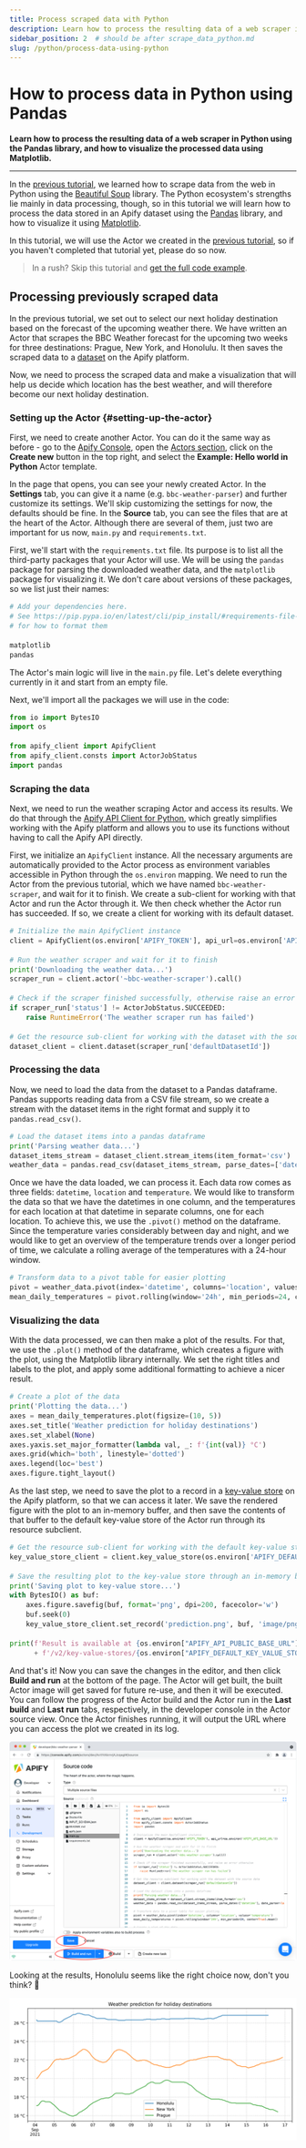```yaml
---
title: Process scraped data with Python
description: Learn how to process the resulting data of a web scraper in Python using the Pandas library, and how to visualize the processed data using Matplotlib.
sidebar_position: 2  # should be after scrape_data_python.md
slug: /python/process-data-using-python
---
```


# How to process data in Python using Pandas

**Learn how to process the resulting data of a web scraper in Python using the Pandas library, and how to visualize the processed data using Matplotlib.**

---

In the [previous tutorial](/academy/python/scrape-data-python), we learned how to scrape data from the web in Python using the [Beautiful Soup](https://www.crummy.com/software/BeautifulSoup/) library. The Python ecosystem's strengths lie mainly in data processing, though, so in this tutorial we will learn how to process the data stored in an Apify dataset using the [Pandas](https://pandas.pydata.org/) library, and how to visualize it using [Matplotlib](https://matplotlib.org/).

In this tutorial, we will use the Actor we created in the [previous tutorial](/academy/python/scrape-data-python), so if you haven't completed that tutorial yet, please do so now.

> In a rush? Skip this tutorial and [get the full code example](https://github.com/apify/apify-docs/tree/master/examples/python-data-parser/).

## Processing previously scraped data

In the previous tutorial, we set out to select our next holiday destination based on the forecast of the upcoming weather there. We have written an Actor that scrapes the BBC Weather forecast for the upcoming two weeks for three destinations: Prague, New York, and Honolulu. It then saves the scraped data to a [dataset](/platform/core-concepts/storage/dataset) on the Apify platform.

Now, we need to process the scraped data and make a visualization that will help us decide which location has the best weather, and will therefore become our next holiday destination.

### Setting up the Actor {#setting-up-the-actor}

First, we need to create another Actor. You can do it the same way as before - go to the [Apify Console](https://console.apify.com/), open the [Actors section](https://console.apify.com/actors), click on the **Create new** button in the top right, and select the **Example: Hello world in Python** Actor template.

In the page that opens, you can see your newly created Actor. In the **Settings** tab, you can give it a name (e.g. `bbc-weather-parser`) and further customize its settings. We'll skip customizing the settings for now, the defaults should be fine. In the **Source** tab, you can see the files that are at the heart of the Actor. Although there are several of them, just two are important for us now, `main.py` and `requirements.txt`.

First, we'll start with the `requirements.txt` file. Its purpose is to list all the third-party packages that your Actor will use. We will be using the `pandas` package for parsing the downloaded weather data, and the `matplotlib` package for visualizing it. We don't care about versions of these packages, so we list just their names:

```py
# Add your dependencies here.
# See https://pip.pypa.io/en/latest/cli/pip_install/#requirements-file-format
# for how to format them

matplotlib
pandas
```

The Actor's main logic will live in the `main.py` file. Let's delete everything currently in it and start from an empty file.

Next, we'll import all the packages we will use in the code:

```py
from io import BytesIO
import os

from apify_client import ApifyClient
from apify_client.consts import ActorJobStatus
import pandas
```

### Scraping the data

Next, we need to run the weather scraping Actor and access its results. We do that through the [Apify API Client for Python](/api/client/python/), which greatly simplifies working with the Apify platform and allows you to use its functions without having to call the Apify API directly.

First, we initialize an `ApifyClient` instance. All the necessary arguments are automatically provided to the Actor process as environment variables accessible in Python through the `os.environ` mapping. We need to run the Actor from the previous tutorial, which we have named `bbc-weather-scraper`, and wait for it to finish. We create a sub-client for working with that Actor and run the Actor through it. We then check whether the Actor run has succeeded. If so, we create a client for working with its default dataset.

```py
# Initialize the main ApifyClient instance
client = ApifyClient(os.environ['APIFY_TOKEN'], api_url=os.environ['APIFY_API_BASE_URL'])

# Run the weather scraper and wait for it to finish
print('Downloading the weather data...')
scraper_run = client.actor('~bbc-weather-scraper').call()

# Check if the scraper finished successfully, otherwise raise an error
if scraper_run['status'] != ActorJobStatus.SUCCEEDED:
    raise RuntimeError('The weather scraper run has failed')

# Get the resource sub-client for working with the dataset with the source data
dataset_client = client.dataset(scraper_run['defaultDatasetId'])
```

### Processing the data

Now, we need to load the data from the dataset to a Pandas dataframe. Pandas supports reading data from a CSV file stream, so we create a stream with the dataset items in the right format and supply it to `pandas.read_csv()`.

```py
# Load the dataset items into a pandas dataframe
print('Parsing weather data...')
dataset_items_stream = dataset_client.stream_items(item_format='csv')
weather_data = pandas.read_csv(dataset_items_stream, parse_dates=['datetime'], date_parser=lambda val: pandas.to_datetime(val, utc=True))
```

Once we have the data loaded, we can process it. Each data row comes as three fields: `datetime`, `location` and `temperature`. We would like to transform the data so that we have the datetimes in one column, and the temperatures for each location at that datetime in separate columns, one for each location. To achieve this, we use the `.pivot()` method on the dataframe. Since the temperature varies considerably between day and night, and we would like to get an overview of the temperature trends over a longer period of time, we calculate a rolling average of the temperatures with a 24-hour window.

```py
# Transform data to a pivot table for easier plotting
pivot = weather_data.pivot(index='datetime', columns='location', values='temperature')
mean_daily_temperatures = pivot.rolling(window='24h', min_periods=24, center=True).mean()
```

### Visualizing the data

With the data processed, we can then make a plot of the results. For that, we use the `.plot()` method of the dataframe, which creates a figure with the plot, using the Matplotlib library internally. We set the right titles and labels to the plot, and apply some additional formatting to achieve a nicer result.

```py
# Create a plot of the data
print('Plotting the data...')
axes = mean_daily_temperatures.plot(figsize=(10, 5))
axes.set_title('Weather prediction for holiday destinations')
axes.set_xlabel(None)
axes.yaxis.set_major_formatter(lambda val, _: f'{int(val)} °C')
axes.grid(which='both', linestyle='dotted')
axes.legend(loc='best')
axes.figure.tight_layout()
```

As the last step, we need to save the plot to a record in a [key-value store](/platform/core-concepts/storage/key-value-store) on the Apify platform, so that we can access it later. We save the rendered figure with the plot to an in-memory buffer, and then save the contents of that buffer to the default key-value store of the Actor run through its resource subclient.

```py
# Get the resource sub-client for working with the default key-value store of the run
key_value_store_client = client.key_value_store(os.environ['APIFY_DEFAULT_KEY_VALUE_STORE_ID'])

# Save the resulting plot to the key-value store through an in-memory buffer
print('Saving plot to key-value store...')
with BytesIO() as buf:
    axes.figure.savefig(buf, format='png', dpi=200, facecolor='w')
    buf.seek(0)
    key_value_store_client.set_record('prediction.png', buf, 'image/png')

print(f'Result is available at {os.environ["APIFY_API_PUBLIC_BASE_URL"]}'
      + f'/v2/key-value-stores/{os.environ["APIFY_DEFAULT_KEY_VALUE_STORE_ID"]}/records/prediction.png')
```

And that's it! Now you can save the changes in the editor, and then click **Build and run** at the bottom of the page. The Actor will get built, the built Actor image will get saved for future re-use, and then it will be executed. You can follow the progress of the Actor build and the Actor run in the **Last build** and **Last run** tabs, respectively, in the developer console in the Actor source view. Once the Actor finishes running, it will output the URL where you can access the plot we created in its log.

![Building and running the BBC Weather Parser Actor](./images/bbc-weather-parser-source.png)

Looking at the results, Honolulu seems like the right choice now, don't you think? 🙂

![Weather prediction plot created by the BBC Weather Parser Actor](./images/bbc-weather-prediction.png)

